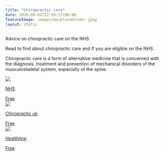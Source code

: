 ```yaml
---
title: "Chiropractic care"
date: 2020-09-01T12:49:27+06:00
featureImage: images/ma/placeholder.jpeg
layout: static
---
```


Advice on chiropractic care on the NHS.

Read to find about chiropractic care and if you are eligible on the NHS.

Chiropractic care is a form of alternative medicine that is concerned with the diagnosis, treatment and prevention of mechanical disorders of the musculoskeletal system, especially of the spine.

<a class="ma-link" href="https://www.nhs.uk/conditions/chiropractic/"><div class="ma-card ma-card-Health"><div class="ma-icon"><img src ="/images/icon-check.png"/></div><div class="ma-name"><p>NHS</p></div><div class="ma-paid-text"><span>Free</span></div></div></a><a class="ma-link" href="https://chiropractic-uk.co.uk/find-a-chiropractor/"><div class="ma-card ma-card-Health"><div class="ma-icon"><img src ="/images/icon-check.png"/></div><div class="ma-name"><p>Chiropractic uk</p></div><div class="ma-paid-text"><span>Free</span></div></div></a><a class="ma-link" href="https://www.healthline.com/health/chiropractic-benefits"><div class="ma-card ma-card-Health"><div class="ma-icon"><img src ="/images/icon-check.png"/></div><div class="ma-name"><p>Healthline</p></div><div class="ma-paid-text"><span>Free</span></div></div></a>  

<br/><br/>






